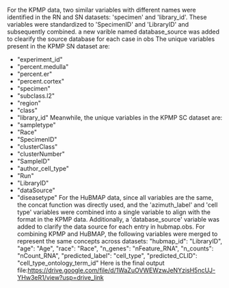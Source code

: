 For the KPMP data, two similar variables with different names were identified in the RN and SN datasets: 'specimen' and 'library_id'. These variables were standardized to 'SpecimenID' and 'LibraryID' and subsequently combined. 
a new varible named database_source was added to clearify the source database for each case in obs
The unique variables present in the KPMP SN dataset are:
- "experiment_id"
- "percent.medulla"
- "percent.er"
- "percent.cortex"
- "specimen"
- "subclass.l2"
- "region"
- "class"
- "library_id"
Meanwhile, the unique variables in the KPMP SC dataset are:
- "sampletype"
- "Race"
- "SpecimenID"
- "clusterClass"
- "clusterNumber"
- "SampleID"
- "author_cell_type"
- "Run"
- "LibraryID"
- "dataSource"
- "diseasetype"
For the HuBMAP data, since all variables are the same, the concat function was directly used, and the 'azimuth_label' and 'cell type' variables were combined into a single variable to align with the format in the KPMP data.
Additionally, a 'database_source' variable was added to clarify the data source for each entry in hubmap.obs. For combining KPMP and HuBMAP, the following variables were merged to represent the same concepts across datasets:
"hubmap_id": "LibraryID",
        "age": "Age",
        "race": "Race",
        "n_genes": "nFeature_RNA",
        "n_counts": "nCount_RNA",
        "predicted_label": "cell_type",
        "predicted_CLID": "cell_type_ontology_term_id"
  Here is the final output file:https://drive.google.com/file/d/1WaZuOVWEWzwJeNYzisH5ncUJ-YHw3eR1/view?usp=drive_link
